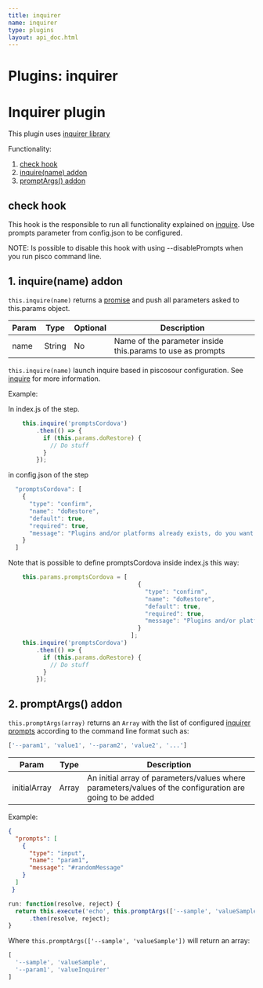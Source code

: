 ```yaml
---
title: inquirer
name: inquirer
type: plugins
layout: api_doc.html
---
```

# Plugins: inquirer


# Inquirer plugin

This plugin uses [inquirer library](https://www.npmjs.com/package/inquirer)

Functionality:

1. [check hook](#check)
1. [inquire(name) addon](#inquire)
1. [promptArgs() addon](#promptArgs)

## <a name="check"></a>check hook

This hook is the responsible to run all functionality explained on [inquire](../guides/06-inquire.md). Use prompts parameter from config.json to be configured.

NOTE: Is possible to disable this hook with using --disablePrompts when you run pisco command line.

## <a name="inquire"></a>1. inquire(name) addon

`this.inquire(name)` returns a [promise](https://developer.mozilla.org/en-US/docs/Web/JavaScript/Reference/Global_Objects/Promise) and push all parameters asked to this.params object.

| Param | Type | Optional | Description |
| --- | --- | --- | --- |
| name | String | No | Name of the parameter inside this.params to use as prompts |


`this.inquire(name)` launch inquire based in piscosour configuration. See [inquire](../guides/06-inquire.md) for more information.

Example:

In index.js of the step.

```javascript
    this.inquire('promptsCordova')
        .then(() => {
          if (this.params.doRestore) {
            // Do stuff
          }
        });
```

in config.json of the step 

```javascript
  "promptsCordova": [
    {
      "type": "confirm",
      "name": "doRestore",
      "default": true,
      "required": true,
      "message": "Plugins and/or platforms already exists, do you want to regenerate it?"
    }
  ]
```

Note that is possible to define promptsCordova inside index.js this way:

```javascript
    this.params.promptsCordova = [
                                     {
                                       "type": "confirm",
                                       "name": "doRestore",
                                       "default": true,
                                       "required": true,
                                       "message": "Plugins and/or platforms already exists, do you want to regenerate it?"
                                     }
                                   ]; 
    this.inquire('promptsCordova')
        .then(() => {
          if (this.params.doRestore) {
            // Do stuff
          }
        });
```



## <a name="promptArgs"></a>2. promptArgs() addon

`this.promptArgs(array)` returns an `Array` with the list of configured [inquirer prompts](../guides/06-inquire.md) according to the command line format such as:

```javascript
['--param1', 'value1', '--param2', 'value2', '...']
```

| Param | Type | Description |
| --- | --- | --- |
| initialArray | Array | An initial array of parameters/values where parameters/values of the configuration are going to be added |

Example:

```json
{
  "prompts": [
    {
      "type": "input",
      "name": "param1",
      "message": "#randomMessage"
    }
  ]
 }
```

```javascript
run: function(resolve, reject) {
  return this.execute('echo', this.promptArgs(['--sample', 'valueSample']))
      .then(resolve, reject);
}
```

Where `this.promptArgs(['--sample', 'valueSample'])` will return an array:

```javascript
[
  '--sample', 'valueSample',
  '--param1', 'valueInquirer'
]
```




